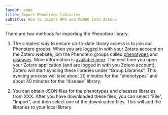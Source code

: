 ```yaml
---
layout: page
title: Import Phenotero libraries
subtitle: How to import HPO and MONDO into Zotero
---
```



There are two methods for importing the Phenotero library. 

1. The simplest way to ensure up-to-date library access is to join our Phenotero groups: When you are logged in with your Zotero account on the Zotero website, join the Phenotero groups called [phenotypes](https://www.zotero.org/groups/2168222/phenotypes) and [diseases](https://www.zotero.org/groups/2168493/diseases). More information is [available here](/data_groups/). The next time you open your Zotero application (and are logged in with you Zotero account), Zotero will start syncing these libraries under “Group Libraries”. This syncing process will take about 20 minutes for the “phenotypes” and about 40 minutes for the “disease” library.

2. You can obtain JSON files for the phenotypes and diseases libraries from XXX. After you have downloaded these files, you can select “File”, “Import”, and then select one of the downloaded files. This will add the libraries to your local library.
